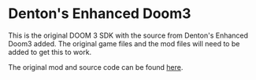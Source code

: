 # Denton's Enhanced Doom3
This is the original DOOM 3 SDK with the source from Denton's Enhanced Doom3 added.
The original game files and the mod files will need to be added to get this to work.

The original mod and source code can be found [here](https://www.moddb.com/mods/dentons-enhanced-doom3-v202).
